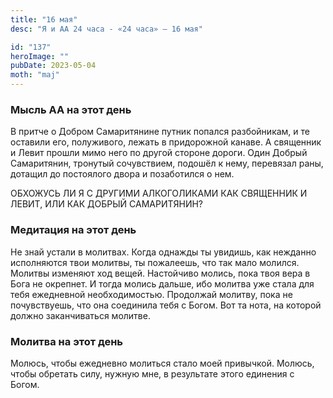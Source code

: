 ```yaml
---
title: "16 мая"
desc: "Я и АА 24 часа - «24 часа» — 16 мая"

id: "137"
heroImage: ""
pubDate: 2023-05-04
moth: "maj"
---
```


### Мысль АА на этот день

В притче о Добром Самаритянине путник попался разбойникам, и те оставили его,
полуживого, лежать в придорожной канаве. А священник и Левит прошли мимо него
по другой стороне дороги. Один Добрый Самаритянин, тронутый сочувствием,
подошёл к нему, перевязал раны, дотащил до постоялого двора и позаботился о
нем.

ОБХОЖУСЬ ЛИ Я С ДРУГИМИ АЛКОГОЛИКАМИ КАК СВЯЩЕННИК И ЛЕВИТ, ИЛИ КАК ДОБРЫЙ
САМАРИТЯНИН?

### Медитация на этот день

Не знай устали в молитвах. Когда однажды ты увидишь, как нежданно исполняются
твои молитвы, ты пожалеешь, что так мало молился. Молитвы изменяют ход вещей.
Настойчиво молись, пока твоя вера в Бога не окрепнет. И тогда молись дальше,
ибо молитва уже стала для тебя ежедневной необходимостью. Продолжай молитву,
пока не почувствуешь, что она соединила тебя с Богом. Вот та нота, на которой
должно заканчиваться молитве.

### Молитва на этот день

Молюсь, чтобы ежедневно молиться стало моей привычкой. Молюсь, чтобы обретать
силу, нужную мне, в результате этого единения с Богом.
